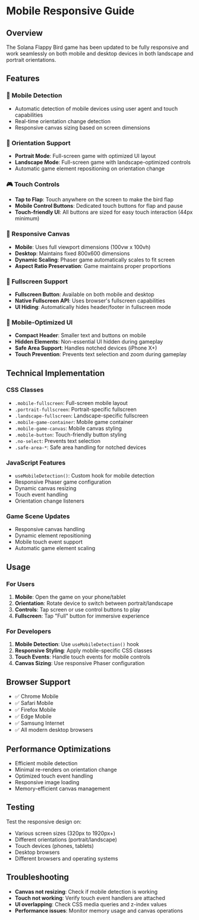 # Mobile Responsive Guide

## Overview
The Solana Flappy Bird game has been updated to be fully responsive and work seamlessly on both mobile and desktop devices in both landscape and portrait orientations.

## Features

### 📱 Mobile Detection
- Automatic detection of mobile devices using user agent and touch capabilities
- Real-time orientation change detection
- Responsive canvas sizing based on screen dimensions

### 🔄 Orientation Support
- **Portrait Mode**: Full-screen game with optimized UI layout
- **Landscape Mode**: Full-screen game with landscape-optimized controls
- Automatic game element repositioning on orientation change

### 🎮 Touch Controls
- **Tap to Flap**: Touch anywhere on the screen to make the bird flap
- **Mobile Control Buttons**: Dedicated touch buttons for flap and pause
- **Touch-friendly UI**: All buttons are sized for easy touch interaction (44px minimum)

### 📐 Responsive Canvas
- **Mobile**: Uses full viewport dimensions (100vw x 100vh)
- **Desktop**: Maintains fixed 800x600 dimensions
- **Dynamic Scaling**: Phaser game automatically scales to fit screen
- **Aspect Ratio Preservation**: Game maintains proper proportions

### 🎯 Fullscreen Support
- **Fullscreen Button**: Available on both mobile and desktop
- **Native Fullscreen API**: Uses browser's fullscreen capabilities
- **UI Hiding**: Automatically hides header/footer in fullscreen mode

### 🎨 Mobile-Optimized UI
- **Compact Header**: Smaller text and buttons on mobile
- **Hidden Elements**: Non-essential UI hidden during gameplay
- **Safe Area Support**: Handles notched devices (iPhone X+)
- **Touch Prevention**: Prevents text selection and zoom during gameplay

## Technical Implementation

### CSS Classes
- `.mobile-fullscreen`: Full-screen mobile layout
- `.portrait-fullscreen`: Portrait-specific fullscreen
- `.landscape-fullscreen`: Landscape-specific fullscreen
- `.mobile-game-container`: Mobile game container
- `.mobile-game-canvas`: Mobile canvas styling
- `.mobile-button`: Touch-friendly button styling
- `.no-select`: Prevents text selection
- `.safe-area-*`: Safe area handling for notched devices

### JavaScript Features
- `useMobileDetection()`: Custom hook for mobile detection
- Responsive Phaser game configuration
- Dynamic canvas resizing
- Touch event handling
- Orientation change listeners

### Game Scene Updates
- Responsive canvas handling
- Dynamic element repositioning
- Mobile touch event support
- Automatic game element scaling

## Usage

### For Users
1. **Mobile**: Open the game on your phone/tablet
2. **Orientation**: Rotate device to switch between portrait/landscape
3. **Controls**: Tap screen or use control buttons to play
4. **Fullscreen**: Tap "Full" button for immersive experience

### For Developers
1. **Mobile Detection**: Use `useMobileDetection()` hook
2. **Responsive Styling**: Apply mobile-specific CSS classes
3. **Touch Events**: Handle touch events for mobile controls
4. **Canvas Sizing**: Use responsive Phaser configuration

## Browser Support
- ✅ Chrome Mobile
- ✅ Safari Mobile
- ✅ Firefox Mobile
- ✅ Edge Mobile
- ✅ Samsung Internet
- ✅ All modern desktop browsers

## Performance Optimizations
- Efficient mobile detection
- Minimal re-renders on orientation change
- Optimized touch event handling
- Responsive image loading
- Memory-efficient canvas management

## Testing
Test the responsive design on:
- Various screen sizes (320px to 1920px+)
- Different orientations (portrait/landscape)
- Touch devices (phones, tablets)
- Desktop browsers
- Different browsers and operating systems

## Troubleshooting
- **Canvas not resizing**: Check if mobile detection is working
- **Touch not working**: Verify touch event handlers are attached
- **UI overlapping**: Check CSS media queries and z-index values
- **Performance issues**: Monitor memory usage and canvas operations
